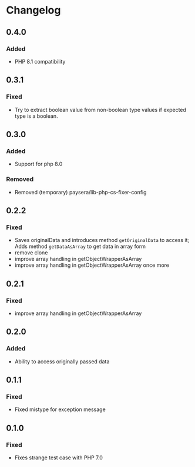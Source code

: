 # Changelog

## 0.4.0

### Added

- PHP 8.1 compatibility

## 0.3.1

### Fixed

- Try to extract boolean value from non-boolean type values if expected type is a boolean.

## 0.3.0

### Added

- Support for php 8.0

### Removed

- Removed (temporary) paysera/lib-php-cs-fixer-config

## 0.2.2

### Fixed
- Saves originalData and introduces method `getOriginalData` to access it; Adds method `getDataAsArray` to get data in array form
- remove clone
- improve array handling in getObjectWrapperAsArray
- improve array handling in getObjectWrapperAsArray once more

## 0.2.1

### Fixed
- improve array handling in getObjectWrapperAsArray

## 0.2.0

### Added
- Ability to access originally passed data

## 0.1.1

### Fixed
- Fixed mistype for exception message

## 0.1.0

### Fixed
- Fixes strange test case with PHP 7.0
